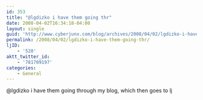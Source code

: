 ```yaml
---
id: 353
title: "@lgdizko i have them going thr"
date: 2008-04-02T16:34:18-04:00
layout: single
guid: 'http://www.cyberjunx.com/blog/archives/2008/04/02/lgdizko-i-have-them-going-thr/'
permalink: /2008/04/02/lgdizko-i-have-them-going-thr/
ljID:
    - '520'
aktt_twitter_id:
    - '781709197'
categories:
    - General
---
```


@lgdizko i have them going through my blog, which then goes to lj